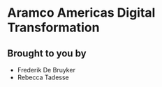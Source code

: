 # Aramco Americas Digital Transformation
## Brought to you by
- Frederik De Bruyker
- Rebecca Tadesse